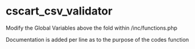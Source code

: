 # cscart_csv_validator

Modify the Global Variables above the fold within /inc/functions.php

Documentation is added per line as to the purpose of the codes function
